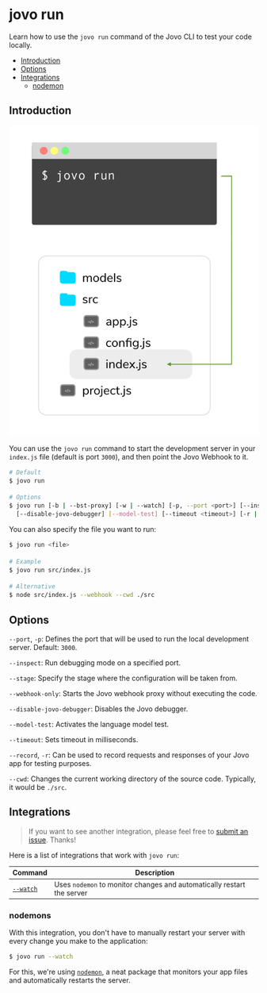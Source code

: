 # jovo run

Learn how to use the `jovo run` command of the Jovo CLI to test your code locally.

* [Introduction](#introduction)
* [Options](#options)
* [Integrations](#integrations)
   * [nodemon](#nodemon)

## Introduction

![jovo run command](../../img/jovo-run.png "jovo run command")

You can use the `jovo run` command to start the development server in your `index.js` file (default is port `3000`), and then point the Jovo Webhook to it.

```sh
# Default
$ jovo run

# Options
$ jovo run [-b | --bst-proxy] [-w | --watch] [-p, --port <port>] [--inspect <port>] [--stage <stage>] [--webhook-only]
  [--disable-jovo-debugger] [--model-test] [--timeout <timeout>] [-r | --record <name>]
```

You can also specify the file you want to run:

```sh
$ jovo run <file>

# Example
$ jovo run src/index.js

# Alternative
$ node src/index.js --webhook --cwd ./src
```


## Options

`--port`, `-p`: Defines the port that will be used to run the local development server. Default: `3000`.

`--inspect`: Run debugging mode on a specified port.

`--stage`: Specify the stage where the configuration will be taken from.

`--webhook-only`: Starts the Jovo webhook proxy without executing the code.

`--disable-jovo-debugger`: Disables the Jovo debugger.

`--model-test`: Activates the language model test.

`--timeout`: Sets timeout in milliseconds.

`--record`, `-r`: Can be used to record requests and responses of your Jovo app for testing purposes.


`--cwd`: Changes the current working directory of the source code. Typically, it would be `./src`.


## Integrations

> If you want to see another integration, please feel free to [submit an issue](https://github.com/jovotech/jovo-cli/issues). Thanks!

Here is a list of integrations that work with `jovo run`:

Command | Description 
------------ | ------------- 
[`--watch`](#watch) | Uses `nodemon` to monitor changes and automatically restart the server

### nodemons

With this integration, you don't have to manually restart your server with every change you make to the application:

```sh
$ jovo run --watch
```

For this, we're using [`nodemon`](https://github.com/remy/nodemon), a neat package that monitors your app files and automatically restarts the server.



<!--[metadata]: {"description": "Learn how to use the jovo run command of the Jovo CLI to test your code locally.",
                "route": "cli/run"}-->
